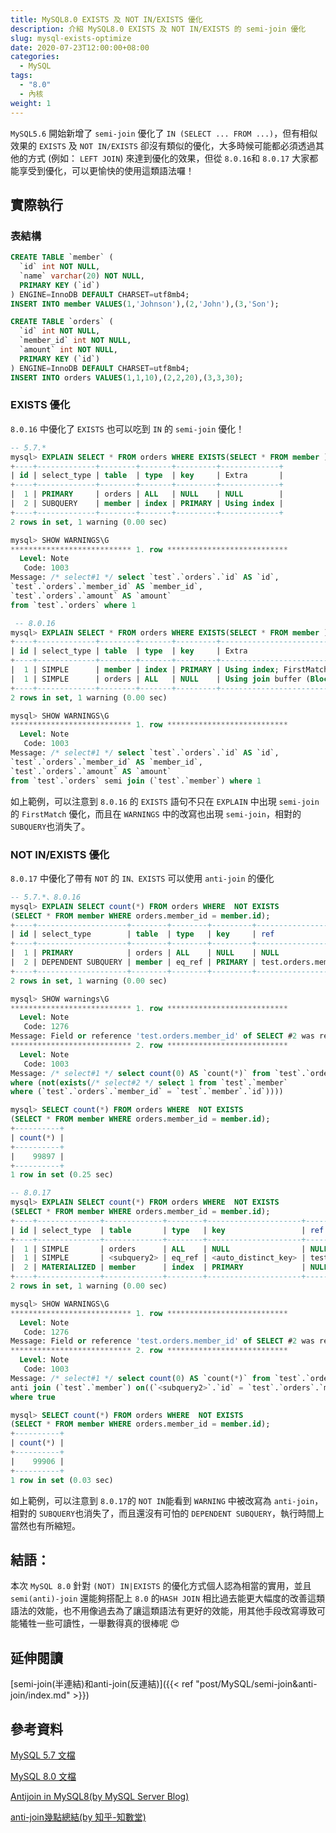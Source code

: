 ```yaml
---
title: MySQL8.0 EXISTS 及 NOT IN/EXISTS 優化
description: 介紹 MySQL8.0 EXISTS 及 NOT IN/EXISTS 的 semi-join 優化
slug: mysql-exists-optimize
date: 2020-07-23T12:00:00+08:00
categories:
  - MySQL
tags:
  - "8.0"
  - 內核
weight: 1  
---
```


`MySQL5.6` 開始新增了 `semi-join` 優化了 `IN (SELECT ... FROM ...)`，但有相似效果的 `EXISTS` 及 `NOT IN/EXISTS` 卻沒有類似的優化，大多時候可能都必須透過其他的方式 (例如： `LEFT JOIN`) 來達到優化的效果，但從 `8.0.16`和 `8.0.17` 大家都能享受到優化，可以更愉快的使用這類語法囉！

## 實際執行

### 表結構

```sql
CREATE TABLE `member` (
  `id` int NOT NULL,
  `name` varchar(20) NOT NULL,
  PRIMARY KEY (`id`)
) ENGINE=InnoDB DEFAULT CHARSET=utf8mb4;
INSERT INTO member VALUES(1,'Johnson'),(2,'John'),(3,'Son');

CREATE TABLE `orders` (
  `id` int NOT NULL,
  `member_id` int NOT NULL,
  `amount` int NOT NULL,
  PRIMARY KEY (`id`)
) ENGINE=InnoDB DEFAULT CHARSET=utf8mb4;
INSERT INTO orders VALUES(1,1,10),(2,2,20),(3,3,30);
```

### EXISTS 優化

`8.0.16` 中優化了 `EXISTS` 也可以吃到 `IN` 的 `semi-join` 優化！

```sql
-- 5.7.*
mysql> EXPLAIN SELECT * FROM orders WHERE EXISTS(SELECT * FROM member );
+----+-------------+--------+-------+---------+-------------+
| id | select_type | table  | type  | key     | Extra       |
+----+-------------+--------+-------+---------+-------------+
|  1 | PRIMARY     | orders | ALL   | NULL    | NULL        |
|  2 | SUBQUERY    | member | index | PRIMARY | Using index |
+----+-------------+--------+-------+---------+-------------+
2 rows in set, 1 warning (0.00 sec)

mysql> SHOW WARNINGS\G
*************************** 1. row ***************************
  Level: Note
   Code: 1003
Message: /* select#1 */ select `test`.`orders`.`id` AS `id`,
`test`.`orders`.`member_id` AS `member_id`,
`test`.`orders`.`amount` AS `amount`
from `test`.`orders` where 1
```

```sql
 -- 8.0.16
mysql> EXPLAIN SELECT * FROM orders WHERE EXISTS(SELECT * FROM member );
+----+-------------+--------+-------+---------+---------------------------------------+
| id | select_type | table  | type  | key     | Extra                                 |
+----+-------------+--------+-------+---------+---------------------------------------+
|  1 | SIMPLE      | member | index | PRIMARY | Using index; FirstMatch               |
|  1 | SIMPLE      | orders | ALL   | NULL    | Using join buffer (Block Nested Loop) |
+----+-------------+--------+-------+---------+---------------------------------------+
2 rows in set, 1 warning (0.00 sec)

mysql> SHOW WARNINGS\G
*************************** 1. row ***************************
  Level: Note
   Code: 1003
Message: /* select#1 */ select `test`.`orders`.`id` AS `id`,
`test`.`orders`.`member_id` AS `member_id`,
`test`.`orders`.`amount` AS `amount` 
from `test`.`orders` semi join (`test`.`member`) where 1
```

如上範例，可以注意到 `8.0.16` 的 `EXISTS` 語句不只在 `EXPLAIN` 中出現 `semi-join` 的 `FirstMatch` 優化，而且在 `WARNINGS` 中的改寫也出現 `semi-join`，相對的 `SUBQUERY`也消失了。

### NOT IN/EXISTS 優化

`8.0.17` 中優化了帶有 `NOT` 的 `IN、EXISTS` 可以使用 `anti-join` 的優化

```sql
-- 5.7.*、8.0.16
mysql> EXPLAIN SELECT count(*) FROM orders WHERE  NOT EXISTS 
(SELECT * FROM member WHERE orders.member_id = member.id);
+----+--------------------+--------+--------+---------+-----------------------+--------+-------------+
| id | select_type        | table  | type   | key     | ref                   | rows   | Extra       |
+----+--------------------+--------+--------+---------+-----------------------+--------+-------------+
|  1 | PRIMARY            | orders | ALL    | NULL    | NULL                  | 100536 | Using where |
|  2 | DEPENDENT SUBQUERY | member | eq_ref | PRIMARY | test.orders.member_id |      1 | Using index |
+----+--------------------+--------+--------+---------+-----------------------+--------+-------------+
2 rows in set, 1 warning (0.00 sec)

mysql> SHOW warnings\G
*************************** 1. row ***************************
  Level: Note
   Code: 1276
Message: Field or reference 'test.orders.member_id' of SELECT #2 was resolved in SELECT #1
*************************** 2. row ***************************
  Level: Note
   Code: 1003
Message: /* select#1 */ select count(0) AS `count(*)` from `test`.`orders` 
where (not(exists(/* select#2 */ select 1 from `test`.`member` 
where (`test`.`orders`.`member_id` = `test`.`member`.`id`))))

mysql> SELECT count(*) FROM orders WHERE  NOT EXISTS 
(SELECT * FROM member WHERE orders.member_id = member.id);
+----------+
| count(*) |
+----------+
|    99897 |
+----------+
1 row in set (0.25 sec)
```

```sql
-- 8.0.17
mysql> EXPLAIN SELECT count(*) FROM orders WHERE  NOT EXISTS 
(SELECT * FROM member WHERE orders.member_id = member.id);
+----+--------------+-------------+--------+---------------------+-----------------------+--------+-------------------------+
| id | select_type  | table       | type   | key                 | ref                   | rows   | Extra                   |
+----+--------------+-------------+--------+---------------------+-----------------------+--------+-------------------------+
|  1 | SIMPLE       | orders      | ALL    | NULL                | NULL                  | 100411 | NULL                    |
|  1 | SIMPLE       | <subquery2> | eq_ref | <auto_distinct_key> | test.orders.member_id |      1 | Using where; Not exists |
|  2 | MATERIALIZED | member      | index  | PRIMARY             | NULL                  |    100 | Using index             |
+----+--------------+-------------+--------+---------------------+-----------------------+--------+-------------------------+
2 rows in set, 1 warning (0.00 sec)

mysql> SHOW WARNINGS\G
*************************** 1. row ***************************
  Level: Note
   Code: 1276
Message: Field or reference 'test.orders.member_id' of SELECT #2 was resolved in SELECT #1
*************************** 2. row ***************************
  Level: Note
   Code: 1003
Message: /* select#1 */ select count(0) AS `count(*)` from `test`.`orders` 
anti join (`test`.`member`) on((`<subquery2>`.`id` = `test`.`orders`.`member_id`)) 
where true

mysql> SELECT count(*) FROM orders WHERE  NOT EXISTS 
(SELECT * FROM member WHERE orders.member_id = member.id);
+----------+
| count(*) |
+----------+
|    99906 |
+----------+
1 row in set (0.03 sec)
```

如上範例，可以注意到 `8.0.17`的 `NOT IN`能看到 `WARNING` 中被改寫為 `anti-join`，相對的 `SUBQUERY`也消失了，而且還沒有可怕的 `DEPENDENT SUBQUERY`，執行時間上當然也有所縮短。

## 結語：

本次 `MySQL 8.0` 針對 `(NOT) IN|EXISTS` 的優化方式個人認為相當的實用，並且 `semi(anti)-join` 還能夠搭配上 `8.0` 的`HASH JOIN` 相比過去能更大幅度的改善這類語法的效能，也不用像過去為了讓這類語法有更好的效能，用其他手段改寫導致可能犧牲一些可讀性，一舉數得真的很棒呢 😍

## 延伸閱讀

[semi-join(半連結)和anti-join(反連結)]({{< ref "post/MySQL/semi-join&anti-join/index.md" >}})

## 參考資料

[MySQL 5.7 文檔](https://dev.mysql.com/doc/refman/5.7/en/semijoins.html)

[MySQL 8.0 文檔](https://dev.mysql.com/doc/refman/8.0/en/semijoins.html)

[Antijoin in MySQL8(by MySQL Server Blog)](https://mysqlserverteam.com/antijoin-in-mysql-8/)

[anti-join幾點總結(by 知乎-知數堂)](https://zhuanlan.zhihu.com/p/99195571)